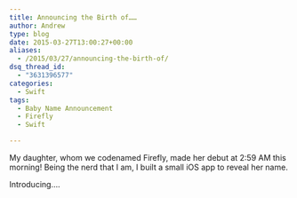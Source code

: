 ```yaml
---
title: Announcing the Birth of……
author: Andrew
type: blog
date: 2015-03-27T13:00:27+00:00
aliases:
  - /2015/03/27/announcing-the-birth-of/
dsq_thread_id:
  - "3631396577"
categories:
  - Swift
tags:
  - Baby Name Announcement
  - Firefly
  - Swift

---
```

My daughter, whom we codenamed Firefly, made her debut at 2:59 AM this morning! Being the nerd that I am, I built a small iOS app to reveal her name.

Introducing&#8230;.